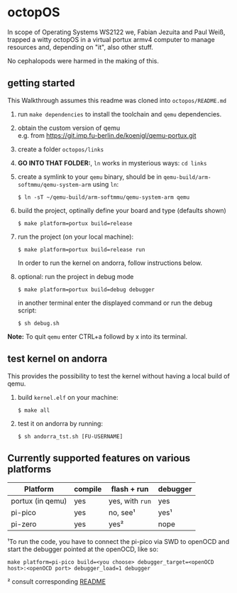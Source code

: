 # octopOS

In scope of Operating Systems WS2122 we, Fabian Jezuita and Paul Weiß, trapped a witty octopOS in a virtual portux armv4 computer to manage resources and, depending on "it", also other stuff.

No cephalopods were harmed in the making of this.

## getting started

This Walkthrough assumes this readme was cloned into `octopos/README.md`

1. run `make dependencies` to install the toolchain and `qemu` dependencies.
2. obtain the custom version of qemu  
e.g. from https://git.imp.fu-berlin.de/koenigl/qemu-portux.git
3. create a folder `octopos/links`
4. **GO INTO THAT FOLDER:**, `ln` works in mysterious ways: `cd links`
5. create a symlink to your `qemu` binary, should be in `qemu-build/arm-softmmu/qemu-system-arm` using `ln`:
    ```
    $ ln -sT ~/qemu-build/arm-softmmu/qemu-system-arm qemu
    ```
6. build the project, optinally define your board and type (defaults shown)
    ```
    $ make platform=portux build=release
    ```
7. run the project (on your local machine):
    ```
    $ make platform=portux build=release run
    ```
    In order to run the kernel on andorra, follow instructions below.

8. optional: run the project in debug mode
    ```
    $ make platform=portux build=debug debugger
    ```
    in another terminal enter the displayed command or run the debug script:
    ```
    $ sh debug.sh
    ```

**Note:** To quit `qemu` enter CTRL+a followd by x into its terminal.

## test kernel on andorra
This provides the possibility to test the kernel without having a local build of qemu.

1. build `kernel.elf` on your machine:
    ```
    $ make all
    ```
2. test it on andorra by running:
    ```
    $ sh andorra_tst.sh [FU-USERNAME]
    ```

## Currently supported features on various platforms

| Platform | compile | flash + run | debugger |
| --- | --- | --- | --- |
| portux (in qemu) | yes | yes, with `run` | yes |
| pi-pico | yes | no, see¹ | yes¹ |
| pi-zero | yes | yes² | nope |

¹To run the code, you have to connect the pi-pico via SWD to openOCD and start the debugger pointed at the openOCD, like so:
```
make platform=pi-pico build=<you choose> debugger_target=<openOCD host>:<openOCD port> debugger_load=1 debugger
```
² consult corresponding [README](https://git.imp.fu-berlin.de/weip00/octopos/-/blob/main/boards/pi-zero/README.md)
